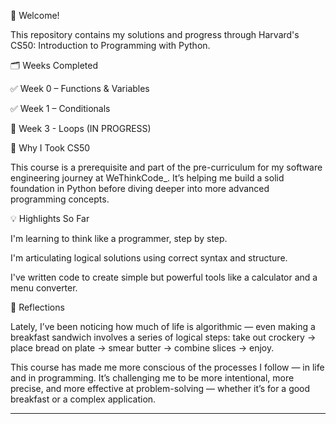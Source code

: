 👋 Welcome!

This repository contains my solutions and progress through Harvard's CS50: Introduction to Programming with Python.

🗂️ Weeks Completed

✅ Week 0 – Functions & Variables

✅ Week 1 – Conditionals 

🚧 Week 3 - Loops (IN PROGRESS)


🚀 Why I Took CS50

This course is a prerequisite and part of the pre-curriculum for my software engineering journey at WeThinkCode_.
It’s helping me build a solid foundation in Python before diving deeper into more advanced programming concepts.

💡 Highlights So Far

I'm learning to think like a programmer, step by step.

I'm articulating logical solutions using correct syntax and structure.

I've written code to create simple but powerful tools like a calculator and a menu converter.


🤔 Reflections

Lately, I’ve been noticing how much of life is algorithmic — even making a breakfast sandwich involves a series of logical steps:
take out crockery → place bread on plate → smear butter → combine slices → enjoy.

This course has made me more conscious of the processes I follow — in life and in programming. It’s challenging me to be more intentional, more precise, and more effective at problem-solving — whether it’s for a good breakfast or a complex application.


---
